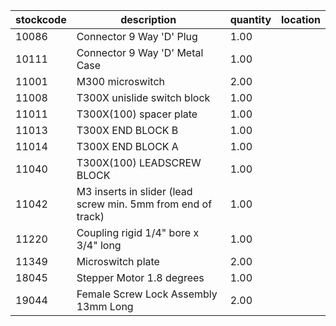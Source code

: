 |stockcode|description|quantity|location|
|---------|-----------|--------|--------|
|10086|Connector 9 Way 'D' Plug|1.00||
|10111|Connector 9 Way 'D' Metal Case|1.00||
|11001|M300 microswitch|2.00||
|11008|T300X unislide switch block|1.00||
|11011|T300X(100) spacer plate|1.00||
|11013|T300X END BLOCK B|1.00||
|11014|T300X END BLOCK A|1.00||
|11040|T300X(100) LEADSCREW BLOCK|1.00||
|11042|M3 inserts in slider (lead screw min. 5mm from end of track)|1.00||
|11220|Coupling rigid 1/4" bore x 3/4" long|1.00||
|11349|Microswitch plate|2.00||
|18045|Stepper Motor 1.8 degrees|1.00||
|19044|Female Screw Lock Assembly 13mm Long|2.00||
